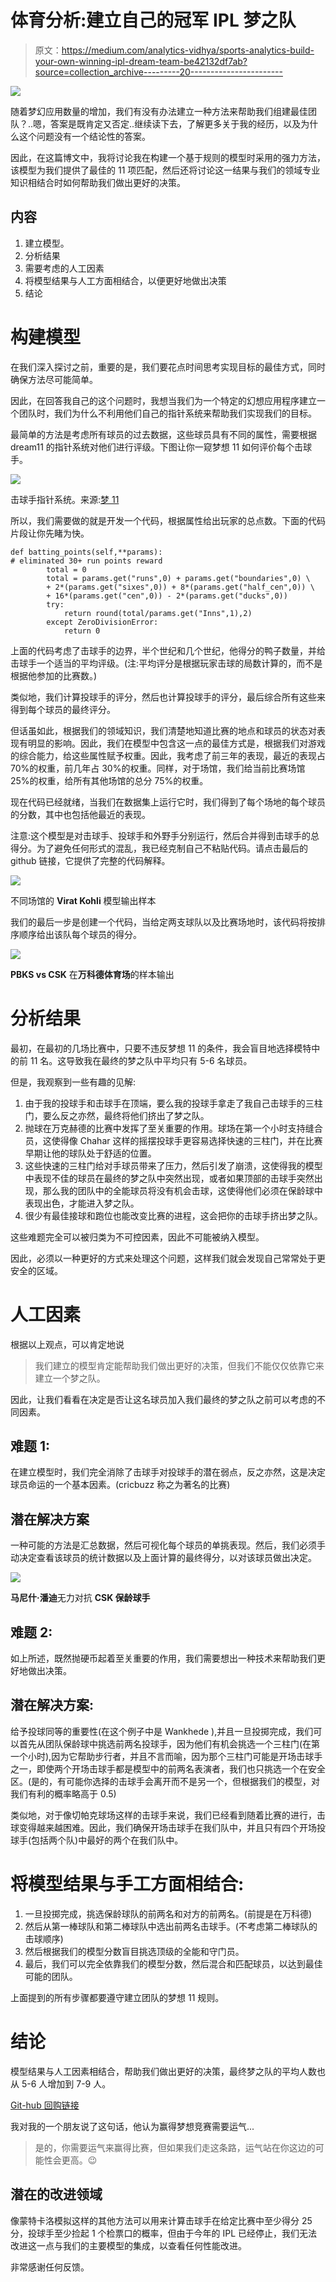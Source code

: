 # 体育分析:建立自己的冠军 IPL 梦之队

> 原文：<https://medium.com/analytics-vidhya/sports-analytics-build-your-own-winning-ipl-dream-team-be42132df7ab?source=collection_archive---------20----------------------->

![](img/35baad5581a90be624fe1a3638a6835f.png)

随着梦幻应用数量的增加，我们有没有办法建立一种方法来帮助我们组建最佳团队？..嗯，答案是既肯定又否定..继续读下去，了解更多关于我的经历，以及为什么这个问题没有一个结论性的答案。

因此，在这篇博文中，我将讨论我在构建一个基于规则的模型时采用的强力方法，该模型为我们提供了最佳的 11 项匹配，然后还将讨论这一结果与我们的领域专业知识相结合时如何帮助我们做出更好的决策。

## 内容

1.  建立模型。
2.  分析结果
3.  需要考虑的人工因素
4.  将模型结果与人工方面相结合，以便更好地做出决策
5.  结论

# 构建模型

在我们深入探讨之前，重要的是，我们要花点时间思考实现目标的最佳方式，同时确保方法尽可能简单。

因此，在回答我自己的这个问题时，我想当我们为一个特定的幻想应用程序建立一个团队时，我们为什么不利用他们自己的指针系统来帮助我们实现我们的目标。

最简单的方法是考虑所有球员的过去数据，这些球员具有不同的属性，需要根据 dream11 的指针系统对他们进行评级。下图让你一窥梦想 11 如何评价每个击球手。

![](img/7ea8f4068d4eabbd32435c7b386c6b03.png)

击球手指针系统。来源:[梦 11](https://www.dream11.com/games/point-system)

所以，我们需要做的就是开发一个代码，根据属性给出玩家的总点数。下面的代码片段让你先睹为快。

```
def batting_points(self,**params):
# eliminated 30+ run points reward 
        total = 0
        total = params.get("runs",0) + params.get("boundaries",0) \
        + 2*(params.get("sixes",0)) + 8*(params.get("half_cen",0)) \
        + 16*(params.get("cen",0)) - 2*(params.get("ducks",0))
        try:
            return round(total/params.get("Inns",1),2)
        except ZeroDivisionError:
            return 0
```

上面的代码考虑了击球手的边界，半个世纪和几个世纪，他得分的鸭子数量，并给击球手一个适当的平均评级。(注:平均评分是根据玩家击球的局数计算的，而不是根据他参加的比赛数。)

类似地，我们计算投球手的评分，然后也计算投球手的评分，最后综合所有这些来得到每个球员的最终评分。

但话虽如此，根据我们的领域知识，我们清楚地知道比赛的地点和球员的状态对表现有明显的影响。因此，我们在模型中包含这一点的最佳方式是，根据我们对游戏的综合能力，给这些属性赋予权重。因此，我考虑了前三年的表现，最近的表现占 70%的权重，前几年占 30%的权重。同样，对于场馆，我们给当前比赛场馆 25%的权重，给所有其他场馆的总分 75%的权重。

现在代码已经就绪，当我们在数据集上运行它时，我们得到了每个场地的每个球员的分数，其中也包括他最近的表现。

注意:这个模型是对击球手、投球手和外野手分别运行，然后合并得到击球手的总得分。为了避免任何形式的混乱，我已经克制自己不粘贴代码。请点击最后的 github 链接，它提供了完整的代码解释。

![](img/5b7f9624172da3f03aafbd5e7e41d3ba.png)

不同场馆的 **Virat Kohli** 模型输出样本

我们的最后一步是创建一个代码，当给定两支球队以及比赛场地时，该代码将按排序顺序给出该队每个球员的得分。

![](img/d4401ac4ab6e326a15c856a040d72d05.png)

**PBKS vs CSK** 在**万科德体育场**的样本输出

# 分析结果

最初，在最初的几场比赛中，只要不违反梦想 11 的条件，我会盲目地选择模特中的前 11 名。这导致我在最终的梦之队中平均只有 5-6 名球员。

但是，我观察到一些有趣的见解:

1.  由于我的投球手和击球手在顶端，要么我的投球手拿走了我自己击球手的三柱门，要么反之亦然，最终将他们挤出了梦之队。
2.  抛球在万克赫德的比赛中发挥了至关重要的作用。球场在第一个小时支持缝合员，这使得像 Chahar 这样的摇摆投球手更容易选择快速的三柱门，并在比赛早期让他的球队处于舒适的位置。
3.  这些快速的三柱门给对手球员带来了压力，然后引发了崩溃，这使得我的模型中表现不佳的球员在最终的梦之队中突然出现，或者如果顶部的击球手突然出现，那么我的团队中的全能球员将没有机会击球，这使得他们必须在保龄球中表现出色，才能进入梦之队。
4.  很少有最佳接球和跑位也能改变比赛的进程，这会把你的击球手挤出梦之队。

这些难题完全可以被归类为不可控因素，因此不可能被纳入模型。

因此，必须以一种更好的方式来处理这个问题，这样我们就会发现自己常常处于更安全的区域。

# 人工因素

根据以上观点，可以肯定地说

> 我们建立的模型肯定能帮助我们做出更好的决策，但我们不能仅仅依靠它来建立一个梦之队。

因此，让我们看看在决定是否让这名球员加入我们最终的梦之队之前可以考虑的不同因素。

## 难题 1:

在建立模型时，我们完全消除了击球手对投球手的潜在弱点，反之亦然，这是决定球员命运的一个基本因素。(cricbuzz 称之为著名的比赛)

## 潜在解决方案

一种可能的方法是汇总数据，然后可视化每个球员的单挑表现。然后，我们必须手动决定查看该球员的统计数据以及上面计算的最终得分，以对该球员做出决定。

![](img/936d845a2d2be98077f0e1b5f7728186.png)

**马尼什·潘迪**无力对抗 **CSK 保龄球手**

## 难题 2:

如上所述，既然抛硬币起着至关重要的作用，我们需要想出一种技术来帮助我们更好地做出决策。

## 潜在解决方案:

给予投球同等的重要性(在这个例子中是 Wankhede ),并且一旦投掷完成，我们可以首先从团队保龄球中挑选前两名投球手，因为他们有机会挑选一个三柱门(在第一个小时),因为它帮助步行者，并且不言而喻，因为那个三柱门可能是开场击球手之一，即使两个开场击球手都是模型中的前两名表演者，我们也只挑选一个在安全区。(是的，有可能你选择的击球手会离开而不是另一个，但根据我们的模型，对我们有利的概率略高于 0.5)

类似地，对于像切帕克球场这样的击球手来说，我们已经看到随着比赛的进行，击球变得越来越困难。因此，我们确保开场击球手在我们队中，并且只有四个开场投球手(包括两个队)中最好的两个在我们队中。

# 将模型结果与手工方面相结合:

1.  一旦投掷完成，挑选保龄球队的前两名和对方的前两名。(前提是在万科德)
2.  然后从第一棒球队和第二棒球队中选出前两名击球手。(不考虑第二棒球队的击球顺序)
3.  然后根据我们的模型分数盲目挑选顶级的全能和守门员。
4.  最后，我们可以完全依靠我们的模型分数，然后混合和匹配球员，以达到最佳可能的团队。

上面提到的所有步骤都要遵守建立团队的梦想 11 规则。

# 结论

模型结果与人工因素相结合，帮助我们做出更好的决策，最终梦之队的平均人数也从 5-6 人增加到 7-9 人。

[Git-hub 回购链接](https://github.com/abhishekperambai/IPL_dream_11)

我对我的一个朋友说了这句话，他认为赢得梦想竞赛需要运气...

> 是的，你需要运气来赢得比赛，但如果我们走这条路，运气站在你这边的可能性会更高。😉

## 潜在的改进领域

像蒙特卡洛模拟这样的其他方法可以用来计算击球手在给定比赛中至少得分 25 分，投球手至少捡起 1 个检票口的概率，但由于今年的 IPL 已经停止，我们无法改进这一点与我们的主要模型的集成，以查看任何性能改进。

非常感谢任何反馈。